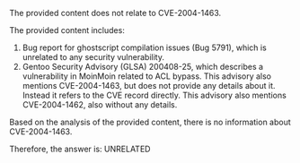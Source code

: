 The provided content does not relate to CVE-2004-1463.

The provided content includes:
1. Bug report for ghostscript compilation issues (Bug 5791), which is unrelated to any security vulnerability.
2. Gentoo Security Advisory (GLSA) 200408-25, which describes a vulnerability in MoinMoin related to ACL bypass. This advisory also mentions CVE-2004-1463, but does not provide any details about it. Instead it refers to the CVE record directly. This advisory also mentions CVE-2004-1462, also without any details.

Based on the analysis of the provided content, there is no information about CVE-2004-1463.

Therefore, the answer is: UNRELATED